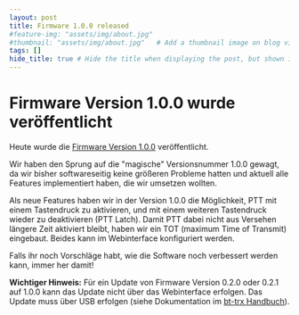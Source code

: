 ```yaml
---
layout: post
title: Firmware 1.0.0 released
#feature-img: "assets/img/about.jpg"
#thumbnail: "assets/img/about.jpg"   # Add a thumbnail image on blog view
tags: []
hide_title: true # Hide the title when displaying the post, but shown in lists of posts
---
```


# Firmware Version 1.0.0 wurde veröffentlicht

Heute wurde die [Firmware Version 1.0.0](https://github.com/bt-trx/firmware/releases/tag/1.0.0) veröffentlicht.

Wir haben den Sprung auf die "magische" Versionsnummer 1.0.0 gewagt, da wir
bisher softwareseitig keine größeren Probleme hatten und aktuell alle Features
implementiert haben, die wir umsetzen wollten.

Als neue Features haben wir in der Version 1.0.0 die Möglichkeit, PTT mit einem
Tastendruck zu aktivieren, und mit einem weiteren Tastendruck wieder zu
deaktivieren (PTT Latch).
Damit PTT dabei nicht aus Versehen längere Zeit aktiviert bleibt, haben wir ein
TOT (maximum Time of Transmit) eingebaut.
Beides kann im Webinterface konfiguriert werden.

Falls ihr noch Vorschläge habt, wie die Software noch verbessert werden kann,
immer her damit!

**Wichtiger Hinweis:** Für ein Update von Firmware Version 0.2.0 oder 0.2.1 auf
1.0.0 kann das Update nicht über das Webinterface erfolgen. Das Update
muss über USB erfolgen (siehe Dokumentation im [bt-trx Handbuch](https://manual.bt-trx.com/40_Entwicklung/Flashen%20der%20Firmware%20%C3%BCber%20USB/)).
